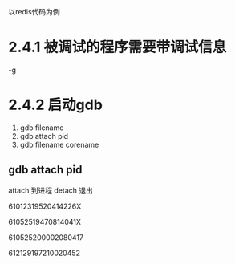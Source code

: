 以redis代码为例
# 2.4.1 被调试的程序需要带调试信息
-g

# 2.4.2 启动gdb
1. gdb filename
2. gdb attach pid
3. gdb filename corename

## gdb attach pid
attach 到进程
detach 退出

61012319520414226X

61052519470814041X

610525200002080417

612129197210020452
